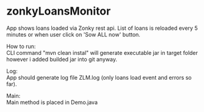 # zonkyLoansMonitor

App shows loans loaded via Zonky rest api. List of loans is reloaded every 5 minutes or when user click on 'Sow ALL now' button.

How to run:<br />
CLI command "mvn clean instal" will generate executable jar in target folder however i added builded jar into git anyway.

Log:<br />
App should generate log file ZLM.log (only loans load event and errors so far).

Main:<br />
Main method is placed in Demo.java
